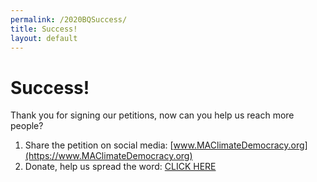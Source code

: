 ```yaml
---
permalink: /2020BQSuccess/
title: Success!
layout: default
---
```

# Success!

Thank you for signing our petitions, now can you help us reach more people?

1. Share the petition on social media:  [www.MAClimateDemocracy.org](https://www.MAClimateDemocracy.org)
2. Donate, help us spread the word: [CLICK HERE](https://secure.actblue.com/donate/act-on-mass)